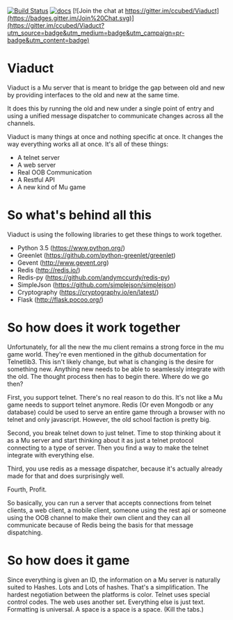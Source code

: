 [![Build Status](https://travis-ci.org/ccubed/Viaduct.svg?branch=master)](https://travis-ci.org/ccubed/Viaduct)
[![docs](https://readthedocs.org/projects/viaduct/badge/?version=latest)](http://viaduct.rtfd.org)
[![Join the chat at https://gitter.im/ccubed/Viaduct](https://badges.gitter.im/Join%20Chat.svg)](https://gitter.im/ccubed/Viaduct?utm_source=badge&utm_medium=badge&utm_campaign=pr-badge&utm_content=badge)
# Viaduct
Viaduct is a Mu server that is meant to bridge the gap between old and new by providing interfaces to the old and new at the same time.

It does this by running the old and new under a single point of entry and using a unified message dispatcher to communicate changes across all the channels.

Viaduct is many things at once and nothing specific at once. It changes the way everything works all at once. It's all of these things:

* A telnet server
* A web server
* Real OOB Communication
* A Restful API
* A new kind of Mu game

# So what's behind all this

Viaduct is using the following libraries to get these things to work together.

* Python 3.5 (https://www.python.org/)
* Greenlet (https://github.com/python-greenlet/greenlet)
* Gevent (http://www.gevent.org)
* Redis (http://redis.io/)
* Redis-py (https://github.com/andymccurdy/redis-py)
* SimpleJson (https://github.com/simplejson/simplejson)
* Cryptography (https://cryptography.io/en/latest/)
* Flask (http://flask.pocoo.org/)

# So how does it work together

Unfortunately, for all the new the mu client remains a strong force in the mu game world. They're even mentioned in the github documentation for Telnetlib3. This isn't likely change, but what is changing is the desire for something new. Anything new needs to be able to seamlessly integrate with the old. The thought process then has to begin there. Where do we go then?

First, you support telnet. There's no real reason to do this. It's not like a Mu game needs to support telnet anymore. Redis (Or even Mongodb or any database) could be used to serve an entire game through a browser with no telnet and only javascript. However, the old school faction is pretty big.

Second, you break telnet down to just telnet. Time to stop thinking about it as a Mu server and start thinking about it as just a telnet protocol connecting to a type of server. Then you find a way to make the telnet integrate with everything else.

Third, you use redis as a message dispatcher, because it's actually already made for that and does surprisingly well.

Fourth, Profit.

So basically, you can run a server that accepts connections from telnet clients, a web client, a mobile client, someone using the rest api or someone using the OOB channel to make their own client and they can all communicate because of Redis being the basis for that message dispatching. 

# So how does it game

Since everything is given an ID, the information on a Mu server is naturally suited to Hashes. Lots and Lots of hashes. That's a simplification. The hardest negotiation between the platforms is color. Telnet uses special control codes. The web uses another set. Everything else is just text. Formatting is universal. A space is a space is a space. (Kill the tabs.)

